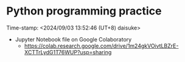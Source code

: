 # Python programming practice

Time-stamp: <2024/09/03 13:52:46 (UT+8) daisuke>

- Jupyter Notebook file on Google Colaboratory
  - https://colab.research.google.com/drive/1m24gkVOivtLBZrE-XCTTrLydG1T76WUP?usp=sharing
